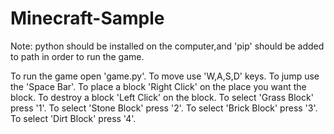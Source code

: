 # Minecraft-Sample

Note: python should be installed on the computer,and
     'pip' should be added to path in order to run the game.


To run the game open 'game.py'.
To move use 'W,A,S,D' keys.
To jump use the 'Space Bar'.
To place a block 'Right Click' on the place you want the block.
To destroy a block 'Left Click' on the block.
To select 'Grass Block' press '1'.
To select 'Stone Block' press '2'.
To select 'Brick Block' press '3'.
To select 'Dirt Block' press '4'.
